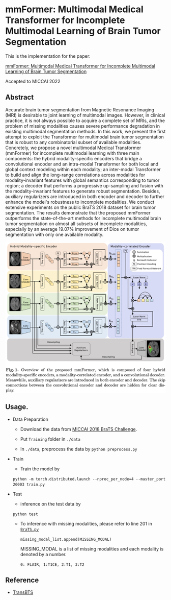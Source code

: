 # mmFormer: Multimodal Medical Transformer for Incomplete Multimodal Learning of Brain Tumor Segmentation
This is the implementation for the paper:

[mmFormer: Multimodal Medical Transformer for Incomplete Multimodal Learning of Brain Tumor Segmentation](https://arxiv.org/abs/2206.02425)

Accepted to MICCAI 2022

## Abstract

Accurate brain tumor segmentation from Magnetic Resonance Imaging (MRI) is desirable to joint learning of multimodal images. However, in clinical practice, it is not always possible to acquire a complete set of MRIs, and the problem of missing modalities causes severe performance degradation in existing multimodal segmentation methods. In this work, we present the first attempt to exploit the Transformer for multimodal brain tumor segmentation that is robust to any combinatorial subset of available modalities. Concretely, we propose a novel multimodal Medical Transformer (mmFormer) for incomplete multimodal learning with three main components: the hybrid modality-specific encoders that bridge a convolutional encoder and an intra-modal Transformer for both local and global context modeling within each modality; an inter-modal Transformer to build and align the long-range correlations across modalities for modality-invariant features with global semantics corresponding to tumor region; a decoder that performs a progressive up-sampling and fusion with the modality-invariant features to generate robust segmentation. Besides, auxiliary regularizers are introduced in both encoder and decoder to further enhance the model's robustness to incomplete modalities. We conduct extensive experiments on the public BraTS 2018 dataset for brain tumor segmentation. The results demonstrate that the proposed mmFormer outperforms the state-of-the-art methods for incomplete multimodal brain tumor segmentation on almost all subsets of incomplete modalities, especially by an average 19.07% improvement of Dice on tumor segmentation with only one available modality. 

![image](https://github.com/YaoZhang93/mmFormer/blob/main/figs/overview.png)

## Usage. 

* Data Preparation

  - Download the data from [MICCAI 2018 BraTS Challenge](https://www.med.upenn.edu/sbia/brats2018/data.html).

  - Put `Training` folder in  `./data` 

  - In `./data`, preprocess the data by `python preprocess.py`

* Train

  - Train the model by

  `python -m torch.distributed.launch --nproc_per_node=4 --master_port 20003 train.py`

* Test

  - inference on the test data by

  `python test`

  - To inference with missing modalities, please refer to line 201 in [`BraTS.py`](https://github.com/YaoZhang93/mmFormer/blob/main/mmformer/data/BraTS.py)
  
    `missing_modal_list.append(MISSING_MODAL)`
  
    MISSING_MODAL is a list of missing modalities and each modality is denoted by a number.
  
    `0: FLAIR, 1:T1CE, 2:T1, 3:T2`

## Reference
* [TransBTS](https://github.com/Wenxuan-1119/TransBTS)

